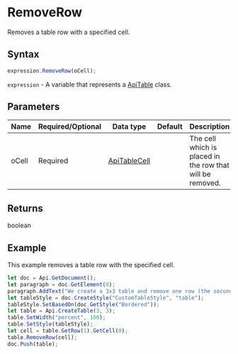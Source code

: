 # RemoveRow

Removes a table row with a specified cell.

## Syntax

```javascript
expression.RemoveRow(oCell);
```

`expression` - A variable that represents a [ApiTable](../ApiTable.md) class.

## Parameters

| **Name** | **Required/Optional** | **Data type** | **Default** | **Description** |
| ------------- | ------------- | ------------- | ------------- | ------------- |
| oCell | Required | [ApiTableCell](../../ApiTableCell/ApiTableCell.md) |  | The cell which is placed in the row that will be removed. |

## Returns

boolean

## Example

This example removes a table row with the specified cell.

```javascript
let doc = Api.GetDocument();
let paragraph = doc.GetElement(0);
paragraph.AddText("We create a 3x3 table and remove one row (the second one), so that it becomes 3x2:");
let tableStyle = doc.CreateStyle("CustomTableStyle", "table");
tableStyle.SetBasedOn(doc.GetStyle("Bordered"));
let table = Api.CreateTable(3, 3);
table.SetWidth("percent", 100);
table.SetStyle(tableStyle);
let cell = table.GetRow(1).GetCell(0);
table.RemoveRow(cell);
doc.Push(table);
```
